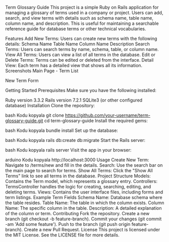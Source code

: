 Term Glossary Guide
This project is a simple Ruby on Rails application for managing a glossary of terms used in a company or project. Users can add, search, and view terms with details such as schema name, table name, column name, and description. This is useful for maintaining a searchable reference guide for database terms or other technical vocabularies.

Features
Add New Terms: Users can create new terms with the following details:
Schema Name
Table Name
Column Name
Description
Search Terms: Users can search terms by name, schema, table, or column name.
View All Terms: Users can view a list of all terms in the database.
Edit or Delete Terms: Terms can be edited or deleted from the interface.
Detail View: Each term has a detailed view that shows all its information.
Screenshots
Main Page - Term List

New Term Form

Getting Started
Prerequisites
Make sure you have the following installed:

Ruby version 3.3.2
Rails version 7.2.1
SQLite3 (or other configured database)
Installation
Clone the repository:

bash
Kodu kopyala
git clone https://github.com/your-username/term-glossary-guide.git
cd term-glossary-guide
Install the required gems:

bash
Kodu kopyala
bundle install
Set up the database:

bash
Kodu kopyala
rails db:create db:migrate
Start the Rails server:

bash
Kodu kopyala
rails server
Visit the app in your browser:

arduino
Kodu kopyala
http://localhost:3000
Usage
Create New Term: Navigate to /terms/new and fill in the details.
Search: Use the search bar on the main page to search for terms.
Show All Terms: Click the "Show All Terms" link to see all terms in the database.
Project Structure
Models: Contains the Term model, which represents a glossary entry.
Controllers: TermsController handles the logic for creating, searching, editing, and deleting terms.
Views: Contains the user interface files, including forms and term listings.
Example Term Fields
Schema Name: Database schema where the table resides.
Table Name: The table in which the column exists.
Column Name: The specific column in the table.
Description: A detailed explanation of the column or term.
Contributing
Fork the repository.
Create a new branch (git checkout -b feature-branch).
Commit your changes (git commit -am 'Add some feature').
Push to the branch (git push origin feature-branch).
Create a new Pull Request.
License
This project is licensed under the MIT License. See the LICENSE file for more details.

